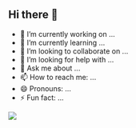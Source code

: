 ## Hi there 👋


- 🔭 I’m currently working on ...
- 🌱 I’m currently learning ...
- 👯 I’m looking to collaborate on ...
- 🤔 I’m looking for help with ...
- 💬 Ask me about ...
- 📫 How to reach me: ...
- 😄 Pronouns: ...
- ⚡ Fun fact: ...
<div>
<a
href="https://instagram.com/seu-usuário-instagram-aqui
" target="_blank"><img loading="lazy"
src="https://img.shields.io/badge/-Instagram-%23E4405F
?style=for-the-badge&logo=instagram&logoColor=white"
target="_blank"></a>
</div>

